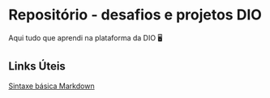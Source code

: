 # Repositório - desafios e projetos DIO
Aqui tudo que aprendi na plataforma da DIO 🖥️

## Links Úteis
[Sintaxe básica Markdown](https://www.markdownguide.org/basic-sintax/)
